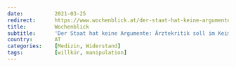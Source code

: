 ```yaml
---
date:          2021-03-25
redirect:      https://www.wochenblick.at/der-staat-hat-keine-argumente-aerztekritik-soll-im-keim-erstickt-werden/
title:         Wochenblick
subtitle:      'Der Staat hat keine Argumente: Ärztekritik soll im Keim erstickt werden'
country:       AT
categories:    [Medizin, Widerstand]
tags:          [willkür, manipulation]
---
```

